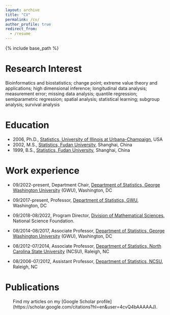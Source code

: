 ```yaml
---
layout: archive
title: "CV"
permalink: /cv/
author_profile: true
redirect_from:
  - /resume
---
```


{% include base_path %}

Research Interest
======
Bioinformatics and biostatistics; change point; extreme value theory and applications; high dimensional inference; longitudinal data analysis; measurement error; missing data analysis; quantile regression; semiparametric regression; spatial analysis; statistical learning; subgroup analysis; survival analysis

Education
======
* 2006,   Ph.D., [Statistics, University of Illinois at
 Urbana-Champaign](http://www.stat.illinois.edu), USA <!--, Advisor: [Xuming He](http://www.xuminghe.com/) -->
* 2002,   M.S., [Statistics, Fudan University](http://www.fdsm.fudan.edu.cn/en/department/tjxx/index.aspx), Shanghai, China
* 1999,   B.S., [Statistics, Fudan University](http://www.fdsm.fudan.edu.cn/en/department/tjxx/index.aspx), Shanghai, China

Work experience
======
+ 09/2022-present, Department Chair, [Department of Statistics, George Washington University](http://statistics.columbian.gwu.edu) (GWU), Washington, DC 

+ 09/2017-present, Professor, [Department of Statistics, GWU](http://statistics.columbian.gwu.edu), Washington, DC 

+ 09/2018-08/2022, Program Director, [Division of Mathematical Sciences](https://www.nsf.gov/div/index.jsp?div=DMS), National Science Foundation.   

+ 08/2014-08/2017,  Associate Professor, [Department of Statistics, George Washington University](http://statistics.columbian.gwu.edu) (GWU), Washington, DC 
+ 08/2012-07/2014, Associate Professor, [Department of Statistics, North Carolina State University](http://www.stat.ncsu.edu) (NCSU), Raleigh, NC 
+ 08/2006-07/2012, Assistant Professor, [Department of Statistics, NCSU](http://www.stat.ncsu.edu), Raleigh, NC 


Publications
======
  <ul>
    Find my articles on my [Google Scholar profile](https://scholar.google.com/citations?hl=en&user=4cvQ4bAAAAAJ).
  </ul>
